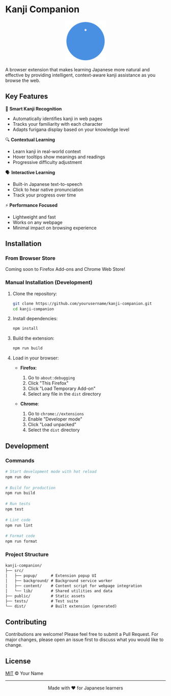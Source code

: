 # Kanji Companion

<div align="center">
  <img src="public/icons/icon128.png" alt="Kanji Companion Logo" width="128" height="128">
</div>

A browser extension that makes learning Japanese more natural and effective by providing intelligent, context-aware kanji assistance as you browse the web.

## Key Features

🎯 **Smart Kanji Recognition**
- Automatically identifies kanji in web pages
- Tracks your familiarity with each character
- Adapts furigana display based on your knowledge level

🔍 **Contextual Learning**
- Learn kanji in real-world context
- Hover tooltips show meanings and readings
- Progressive difficulty adjustment

🗣️ **Interactive Learning**
- Built-in Japanese text-to-speech
- Click to hear native pronunciation
- Track your progress over time

⚡ **Performance Focused**
- Lightweight and fast
- Works on any webpage
- Minimal impact on browsing experience

## Installation

### From Browser Store
Coming soon to Firefox Add-ons and Chrome Web Store!

### Manual Installation (Development)

1. Clone the repository:
   ```bash
   git clone https://github.com/yourusername/kanji-companion.git
   cd kanji-companion
   ```

2. Install dependencies:
   ```bash
   npm install
   ```

3. Build the extension:
   ```bash
   npm run build
   ```

4. Load in your browser:
   - **Firefox**:
     1. Go to `about:debugging`
     2. Click "This Firefox"
     3. Click "Load Temporary Add-on"
     4. Select any file in the `dist` directory
   
   - **Chrome**:
     1. Go to `chrome://extensions`
     2. Enable "Developer mode"
     3. Click "Load unpacked"
     4. Select the `dist` directory

## Development

### Commands

```bash
# Start development mode with hot reload
npm run dev

# Build for production
npm run build

# Run tests
npm test

# Lint code
npm run lint

# Format code
npm run format
```

### Project Structure

```
kanji-companion/
├── src/
│   ├── popup/      # Extension popup UI
│   ├── background/ # Background service worker
│   ├── content/    # Content script for webpage integration
│   └── lib/        # Shared utilities and data
├── public/         # Static assets
├── tests/          # Test suite
└── dist/           # Built extension (generated)
```

## Contributing

Contributions are welcome! Please feel free to submit a Pull Request. For major changes, please open an issue first to discuss what you would like to change.

## License

[MIT](LICENSE) © Your Name

---

<div align="center">
Made with ❤️ for Japanese learners
</div> 